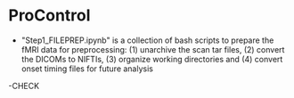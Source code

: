 # ProControl

- "Step1_FILEPREP.ipynb" is a collection of bash scripts to prepare the fMRI data for preprocessing: (1) unarchive the scan tar files, (2) convert the DICOMs to NIFTIs, (3) organize working directories and (4) convert onset timing files for future analysis

-CHECK